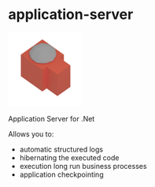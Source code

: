 # application-server
<img width="150" src="https://raw.githubusercontent.com/cv-lang/application-server/master/Cvl.ApplicationServer/Cvl.ApplicationServer.Standard/Icons/logo-applicationserver-m.png" alt="virtualmachine-logo"/>

Application Server for .Net

Allows you to:
- automatic structured logs
- hibernating the executed code
- execution long run business processes
- application checkpointing
